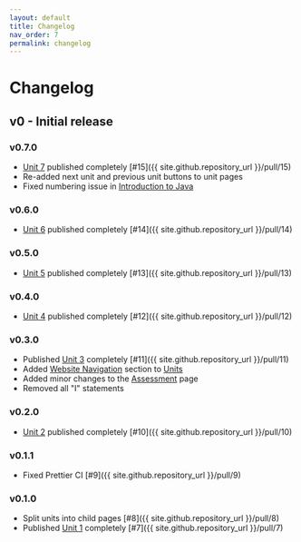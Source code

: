 ```yaml
---
layout: default
title: Changelog
nav_order: 7
permalink: changelog
---
```


# Changelog

## v0 - Initial release

### v0.7.0

-   [Unit 7](/learn-code/learn/unit7) published completely
    [#15]({{ site.github.repository_url }}/pull/15)
-   Re-added next unit and previous unit buttons to unit pages
-   Fixed numbering issue in
    [Introduction to Java](/learn-code/learn/unit1/introduction-to-java)

### v0.6.0

-   [Unit 6](/learn-code/learn/unit6) published completely
    [#14]({{ site.github.repository_url }}/pull/14)

### v0.5.0

-   [Unit 5](/learn-code/learn/unit5) published completely
    [#13]({{ site.github.repository_url }}/pull/13)

### v0.4.0

-   [Unit 4](/learn-code/learn/unit4) published completely
    [#12]({{ site.github.repository_url }}/pull/12)

### v0.3.0

-   Published [Unit 3](/learn-code/learn/unit3) completely
    [#11]({{ site.github.repository_url }}/pull/11)
-   Added [Website Navigation](/learn-code/units#website-navigation) section to
    [Units](/learn-code/units)
-   Added minor changes to the [Assessment](/learn-code/teach/assessment) page
-   Removed all "I" statements

### v0.2.0

-   [Unit 2](/learn-code/learn/unit2) published completely
    [#10]({{ site.github.repository_url }}/pull/10)

### v0.1.1

-   Fixed Prettier CI [#9]({{ site.github.repository_url }}/pull/9)

### v0.1.0

-   Split units into child pages [#8]({{ site.github.repository_url }}/pull/8)
-   Published [Unit 1](/learn-code/learn/unit1) completely
    [#7]({{ site.github.repository_url }}/pull/7)

